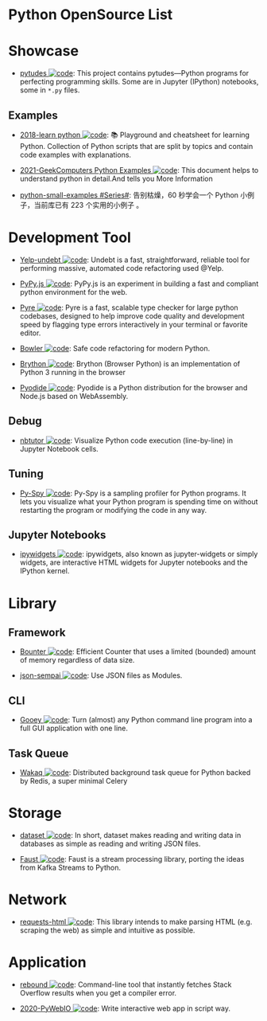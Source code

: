 # Python OpenSource List

# Showcase

- [pytudes ![code](https://shorturl.at/dlxyK)](https://github.com/norvig/pytudes): This project contains pytudes—Python programs for perfecting programming skills. Some are in Jupyter (IPython) notebooks, some in `*.py` files.

## Examples

- [2018-learn python ![code](https://shorturl.at/dlxyK)](https://github.com/trekhleb/learn-python): 📚 Playground and cheatsheet for learning Python. Collection of Python scripts that are split by topics and contain code examples with explanations.

- [2021-GeekComputers Python Examples ![code](https://shorturl.at/dlxyK)](https://github.com/geekcomputers/Python): This document helps to understand python in detail.And tells you More Information

- [python-small-examples #Series#](https://github.com/jackzhenguo/python-small-examples): 告别枯燥，60 秒学会一个 Python 小例子，当前库已有 223 个实用的小例子 。

# Development Tool

- [Yelp-undebt ![code](https://shorturl.at/dlxyK)](https://github.com/Yelp/undebt): Undebt is a fast, straightforward, reliable tool for performing massive, automated code refactoring used @Yelp.

- [PyPy.js ![code](https://shorturl.at/dlxyK)](https://pypyjs.org/): PyPy.js is an experiment in building a fast and compliant python environment for the web.

- [Pyre ![code](https://shorturl.at/dlxyK)](https://github.com/facebook/pyre-check): Pyre is a fast, scalable type checker for large python codebases, designed to help improve code quality and development speed by flagging type errors interactively in your terminal or favorite editor.

- [Bowler ![code](https://shorturl.at/dlxyK)](https://pybowler.io/): Safe code refactoring for modern Python.

- [Brython ![code](https://shorturl.at/dlxyK)](https://github.com/brython-dev/brython): Brython (Browser Python) is an implementation of Python 3 running in the browser

- [Pyodide ![code](https://shorturl.at/dlxyK)](https://github.com/pyodide/pyodide): Pyodide is a Python distribution for the browser and Node.js based on WebAssembly.

## Debug

- [nbtutor ![code](https://shorturl.at/dlxyK)](https://github.com/lgpage/nbtutor): Visualize Python code execution (line-by-line) in Jupyter Notebook cells.

## Tuning

- [Py-Spy ![code](https://shorturl.at/dlxyK)](https://github.com/benfred/py-spy): Py-Spy is a sampling profiler for Python programs. It lets you visualize what your Python program is spending time on without restarting the program or modifying the code in any way.

## Jupyter Notebooks

- [ipywidgets ![code](https://shorturl.at/dlxyK)](https://github.com/jupyter-widgets/ipywidgets): ipywidgets, also known as jupyter-widgets or simply widgets, are interactive HTML widgets for Jupyter notebooks and the IPython kernel.

# Library

## Framework

- [Bounter ![code](https://shorturl.at/dlxyK)](https://github.com/RaRe-Technologies/bounter): Efficient Counter that uses a limited (bounded) amount of memory regardless of data size.

- [json-sempai ![code](https://shorturl.at/dlxyK)](https://github.com/kragniz/json-sempai): Use JSON files as Modules.

## CLI

- [Gooey ![code](https://shorturl.at/dlxyK)](https://github.com/chriskiehl/Gooey): Turn (almost) any Python command line program into a full GUI application with one line.

## Task Queue

- [Wakaq ![code](https://shorturl.at/dlxyK)](https://github.com/wakatime/wakaq): Distributed background task queue for Python backed by Redis, a super minimal Celery

# Storage

- [dataset ![code](https://shorturl.at/dlxyK)](https://github.com/pudo/dataset/blob/master/README.md): In short, dataset makes reading and writing data in databases as simple as reading and writing JSON files.

- [Faust ![code](https://shorturl.at/dlxyK)](https://github.com/robinhood/faust): Faust is a stream processing library, porting the ideas from Kafka Streams to Python.

# Network

- [requests-html ![code](https://shorturl.at/dlxyK)](https://github.com/kennethreitz/requests-html): This library intends to make parsing HTML (e.g. scraping the web) as simple and intuitive as possible.

# Application

- [rebound ![code](https://shorturl.at/dlxyK)](https://github.com/shobrook/rebound): Command-line tool that instantly fetches Stack Overflow results when you get a compiler error.

- [2020-PyWebIO ![code](https://shorturl.at/dlxyK)](https://cubox.pro/c/OMTHaA): Write interactive web app in script way.
